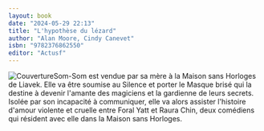 ```yaml
---
layout: book
date: "2024-05-29 22:13"
title: "L'hypothèse du lézard"
author: "Alan Moore, Cindy Canevet"
isbn: "9782376862550"
editor: "Actusf"
---
```

![Couverture](/img/9782376862550.jpeg)Som-Som est vendue par sa mère à la Maison sans Horloges de Liavek. Elle va être soumise au Silence et porter le Masque brisé qui la destine à devenir l'amante des magiciens et la gardienne de leurs secrets. Isolée par son incapacité à communiquer, elle va alors assister l'histoire d'amour violente et cruelle entre Foral Yatt et Raura Chin, deux comédiens qui résident avec elle dans la Maison sans Horloges.

